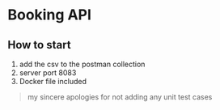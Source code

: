 # Booking API

## How to start

1. add the csv to the postman collection 
2. server port 8083
3. Docker file included 

> my sincere apologies for not adding any unit test cases


